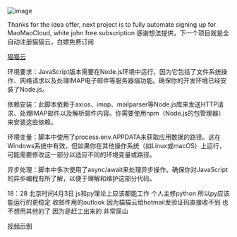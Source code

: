 ![image](https://github.com/dayumsista/MaoMaoCloud/assets/147481512/58272668-daf3-4809-a5d8-231d3321eef5)


Thanks for the idea offer, next project is to fully automate signing up for MaoMaoCloud, white john free subscription
感谢想法提供，下一个项目就是全自动注册猫猫云，白嫖免费订阅

[猫猫云](https://www.maomaovpn.com/)

环境要求：JavaScript版本需要在Node.js环境中运行，因为它包括了文件系统操作、网络请求以及处理IMAP电子邮件等服务器端功能。确保你的开发环境已经安装了Node.js。

依赖安装：此脚本依赖于axios、imap、mailparser等Node.js库来发送HTTP请求、处理IMAP邮件以及解析邮件内容。你需要使用npm（Node.js的包管理器）来安装这些依赖。

环境变量：脚本中使用了process.env.APPDATA来获取应用数据的路径。这在Windows系统中有效，但如果你在其他操作系统（如Linux或macOS）上运行，可能需要修改这一部分以适应不同的环境变量或路径。

异步处理：脚本中多次使用了async/await来处理异步操作。确保你对JavaScript的异步编程有所了解，以便于理解和维护这部分代码。


18：28 北京时间4月3日
js和py理论上应该都能工作 个人主修python 所以py应该能运行的更稳定 收邮件用的outlook 因为猫猫云给hotmail发验证码直接收不到 也不想用其他的了
因为是赶工出来的 非常屎山

[视频示例](https://streamable.com/jx47hp)
